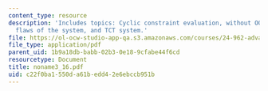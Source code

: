 ```yaml
---
content_type: resource
description: 'Includes topics: Cyclic constraint evaluation, without OO constraints,
  flaws of the system, and TCT system.'
file: https://ol-ocw-studio-app-qa.s3.amazonaws.com/courses/24-962-advanced-phonology-spring-2005/c22f0ba1550da61bedd42e6ebccb951b_noname3_16.pdf
file_type: application/pdf
parent_uid: 1b9a18db-babb-02b3-0e18-9cfabe44f6cd
resourcetype: Document
title: noname3_16.pdf
uid: c22f0ba1-550d-a61b-edd4-2e6ebccb951b
---
```

